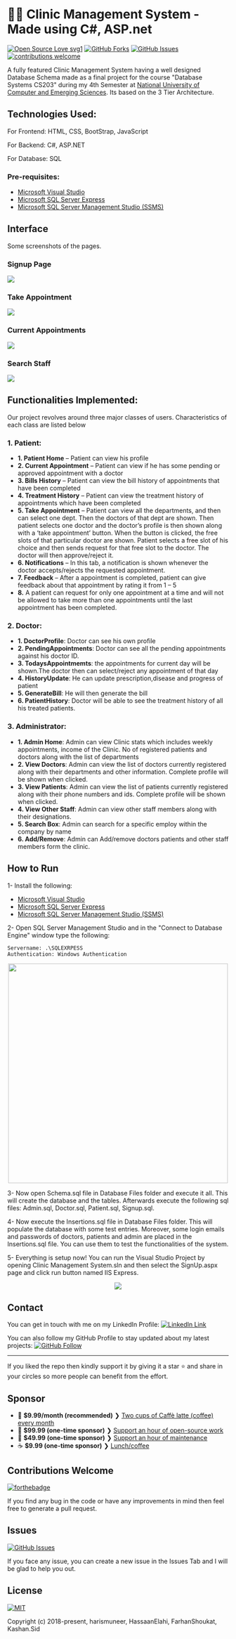 # 👨‍⚕️ Clinic Management System - Made using C#, ASP.net

[![Open Source Love svg1](https://badges.frapsoft.com/os/v1/open-source.svg?v=103)](#)
[![GitHub Forks](https://img.shields.io/github/forks/harismuneer/Clinic-Management-System-ASP.NET.svg?style=social&label=Fork&maxAge=2592000)](https://www.github.com/harismuneer/Clinic-Management-System-ASP.NET/fork)
[![GitHub Issues](https://img.shields.io/github/issues/harismuneer/Clinic-Management-System-ASP.NET.svg?style=flat&label=Issues&maxAge=2592000)](https://www.github.com/harismuneer/Clinic-Management-System-ASP.NET/issues)
[![contributions welcome](https://img.shields.io/badge/contributions-welcome-brightgreen.svg?style=flat&label=Contributions&colorA=red&colorB=black	)](#)



A fully featured Clinic Management System having a well designed Database Schema made as a final project for the course "Database Systems CS203" during my 4th Semester at [National University of Computer and Emerging Sciences](http://nu.edu.pk/). Its based on the 3 Tier Architecture.

## Technologies Used:

For Frontend: HTML, CSS, BootStrap, JavaScript

For Backend: C#, ASP.NET

For Database: SQL

### Pre-requisites:
* [Microsoft Visual Studio](https://visualstudio.microsoft.com/vs/community/)
* [Microsoft SQL Server Express](https://www.microsoft.com/en-us/sql-server/sql-server-editions-express)
* [Microsoft SQL Server Management Studio (SSMS)](https://docs.microsoft.com/en-us/sql/ssms/download-sql-server-management-studio-ssms?view=sql-server-2017)

## Interface
Some screenshots of the pages.

### Signup Page 
<img src="../master/images/main1.png"/>

### Take Appointment
<img src="../master/images/appointment1.png"/> 

### Current Appointments
<img src="../master/images/current1.png"/> 

### Search Staff
<img src="../master/images/search.png"/> 



## Functionalities Implemented:
Our project revolves around three major classes of users. Characteristics of each class are listed below

### 1. Patient:

* **1.	Patient Home** – Patient can view his profile
* **2.	Current Appointment** – Patient can view if he has some pending or approved appointment with a doctor 
* **3.	Bills History** – Patient can view the bill history of appointments that have been completed
* **4.	Treatment History** – Patient can view the treatment history of appointments which have been completed
* **5.	Take Appointment** – Patient can view all the departments, and then can select one dept. Then the doctors of that dept are shown. Then patient selects one doctor and the doctor’s profile is then shown along with a ‘take appointment’ button. When the button is clicked, the free slots of that particular doctor are shown. Patient selects a free slot of his choice and then sends request for that free slot to the doctor. The doctor will then approve/reject it.
* **6.	Notifications** – In this tab, a notification is shown whenever the doctor accepts/rejects the requested appointment.
* **7.	Feedback** – After a appointment is completed, patient can give feedback about that appointment by rating it from 1 – 5
* **8.**	A patient can request for only one appointment at a time and will not be allowed to take more than one appointments until the last appointment has been completed.

### 2. Doctor:

* **1.	DoctorProfile**: Doctor can see his own profile
* **2.	PendingAppointments**: Doctor can see all the pending appointments against his doctor ID.
* **3.	TodaysAppointmemts**: the appointments for current day will be shown.The doctor then can select/reject any appointment of that day
* **4.	HistoryUpdate**: He can update prescription,disease and progress of patient 
* **5.	GenerateBill**: He will then generate the bill
* **6.	PatientHistory**: Doctor will be able to see the treatment history of all his treated patients. 

### 3. Administrator:

* **1. Admin Home**: Admin can view Clinic stats which includes weekly appointments, income of the Clinic. No of registered patients and doctors along with the list of departments 
* **2.	View Doctors**: Admin can view the list of doctors currently registered along with their departments and other information. Complete profile will be shown when clicked.
* **3.	View Patients**: Admin can view the list of patients currently registered along with their phone numbers and ids. Complete profile will be shown when clicked.
* **4.	View Other Staff**: Admin can view other staff members along with their designations.
* **5.	Search Box**: Admin can search for a specific employ within the company by name
* **6.	Add/Remove**: Admin can Add/remove doctors patients and other staff members form the clinic.


## How to Run
1- Install the following:
* [Microsoft Visual Studio](https://visualstudio.microsoft.com/vs/community/)
* [Microsoft SQL Server Express](https://www.microsoft.com/en-us/sql-server/sql-server-editions-express)
* [Microsoft SQL Server Management Studio (SSMS)](https://docs.microsoft.com/en-us/sql/ssms/download-sql-server-management-studio-ssms?view=sql-server-2017)

2- Open SQL Server Management Studio and in the "Connect to Database Engine" window type the following:
```
Servername: .\SQLEXRPESS
Authentication: Windows Authentication 
```
<p align="center">
<img src="../master/images/connection.png" width = "500"/> 
</p>

3- Now open Schema.sql file in Database Files folder and execute it all. This will create the database and the tables. Afterwards execute the following sql files: Admin.sql, Doctor.sql, Patient.sql, Signup.sql.

4- Now execute the Insertions.sql file in Database Files folder. This will populate the database with some test entries. Moreover, some login emails and passwords of doctors, patients and admin are placed in the Insertions.sql file. You can use them to test the functionalities of the system.

5- Everything is setup now! You can run the Visual Studio Project by opening Clinic Management System.sln and then select the SignUp.aspx page and click run button named IIS Express. 
<p align="center">
<img src="../master/images/run1.png"/> 
</p>

## Contact
You can get in touch with me on my LinkedIn Profile: [![LinkedIn Link](https://img.shields.io/badge/Connect-harismuneer-blue.svg?logo=linkedin&longCache=true&style=social&label=Follow
)](https://www.linkedin.com/in/harismuneer)

You can also follow my GitHub Profile to stay updated about my latest projects: [![GitHub Follow](https://img.shields.io/badge/Connect-harismuneer-blue.svg?logo=Github&longCache=true&style=social&label=Follow)](https://github.com/harismuneer)

---
If you liked the repo then kindly support it by giving it a star ⭐ and share in your circles so more people can benefit from the effort.

## Sponsor
- 🌟  **$9.99/month (recommended)** ❯ [Two cups of Caffè latte (coffee) every month](https://tinyurl.com/Haris-OSS-Coffee)
- 🚀  **$99.99 (one-time sponsor)** ❯ [Support an hour of open-source work](https://tinyurl.com/Haris-OSS-Platinum)
- 🔰  **$49.99 (one-time sponsor)** ❯ [Support an hour of maintenance](https://tinyurl.com/Haris-OSS-Gold)
- ☕️  **$9.99 (one-time sponsor)** ❯ [Lunch/coffee](https://tinyurl.com/Haris-OSS-Silver)


## Contributions Welcome
[![forthebadge](https://forthebadge.com/images/badges/built-with-love.svg)](#)

If you find any bug in the code or have any improvements in mind then feel free to generate a pull request.

## Issues
[![GitHub Issues](https://img.shields.io/github/issues/harismuneer/Clinic-Management-System-ASP.NET.svg?style=flat&label=Issues&maxAge=2592000)](https://www.github.com/harismuneer/Clinic-Management-System-ASP.NET/issues)

If you face any issue, you can create a new issue in the Issues Tab and I will be glad to help you out.

## License
[![MIT](https://img.shields.io/cocoapods/l/AFNetworking.svg?style=style&label=License&maxAge=2592000)](../master/LICENSE)

Copyright (c) 2018-present, harismuneer, HassaanElahi, FarhanShoukat, Kashan.Sid                              
